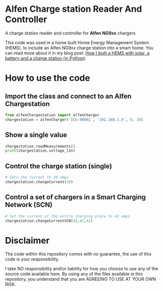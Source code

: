 # Alfen Charge station Reader And Controller
A charge station reader and controller for **Alfen NG9xx** chargers 

This code was used in a home built Home Energy Management System (HEMS), to include an Alfen NG9xx charge station into a smart home. You can read more about it in my blog post: [How I built a HEMS with solar, a battery and a charge station (in Python)](https://medium.com/@harmvandenbrink/how-i-built-a-hems-with-solar-a-battery-and-a-charge-station-in-python-d5b51e60fd1c?source=friends_link&sk=f5e9302a02ea29065c3f677ecf1b8ed8)

# How to use the code
## Import the class and connect to an Alfen Chargestation

```python
from alfenChargestation import alfenCharger
chargestation = alfenCharger('ICU-00001', '192.168.1.X', 0, 20)

```

## Show a single value

```python
chargestation.readMeasurements()
print(chargestation.voltage_l1n)
```

## Control the charge station (single)

```python
# Sets the current to 10 amps
chargestation.changeCurrent(10)
```

## Control a set of chargers in a Smart Charging Network (SCN)

```python
# Set the current of the entire charging plaza to 42 amps
chargestation.changeCurrentSCN(42,42,42)
```

# Disclaimer

The code within this repository comes with no guarantee, the use of this code is your responsibility.

I take NO responsibility and/or liability for how you choose to use any of the source code available here. By using any of the files available in this repository, you understand that you are AGREEING TO USE AT YOUR OWN RISK.
